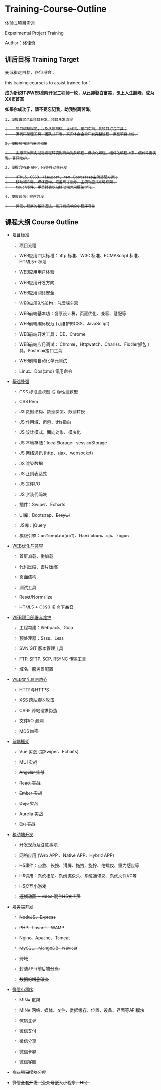 # Training-Course-Outline

体验式项目实训

Experimental Project Training

Author：佟佳奇

## 训后目标 Training Target

完成指定目标，各位将会：

this training course is to assist trainee for：

**成为新锐IT界WEB高阶开发工程师一枚，从此迎娶白富美，走上人生巅峰，成为XX市首富**

**如果你成功了，请不要忘记我，助我脱离苦海。**

<s>

    1. 掌握真实企业项目开发、项目开发流程
    
    |    项目编码规范，以及从原形稿、设计稿、接口文档，到项目打包工具；
    |    源代码管理工具，团队式开发，真实体会企业开发完整过程，直至项目上线。
    
    2. 掌握前端热门主流框架
    
    |    由原来的面向过程编程转变到面向对象编程，模块化编程、组件化编程上来，使代码更优雅，更好维护。
    
    3. 掌握含WEB-APP、H5等移动端开发
    
    |    HTML5、CSS3、Viewport、rem、Bootstrap主流适配方案；
    |    移动端布局、媒体查询，设备尺寸划分、主流响应式布局框架；
    |    touch事件、手势封装以及移动端常用框架学习。
    
    4. 掌握微信小程序开发
    
    |    微信小程序的基础语法、能开发简单的小程序项目

</s>

## 课程大纲 Course Outline

* [项目标准](https://github.com/tongjiaqi/Training-Course-Outline/wiki/%E9%A1%B9%E7%9B%AE%E6%A0%87%E5%87%86)

  * 项目流程
 
  * WEB应用四大标准：http 标准、W3C 标准、ECMAScript 标准、HTML5+ 标准
  
  * WEB应用用户体验
  
  * WEB应用开发方向
  
  * WEB应用网络安全

  * WEB应用B/S架构：前后端分离
  
  * WEB前端基本功：复原设计稿，页面优化、兼容、适配等
  
  * WEB前端编码规范 (可维护的CSS、JavaScript)
  
  * WEB前端开发工具：IDE，Chrome
  
  * WEB前端应用调试： Chrome，Httpwatch、Charles、Fiddler抓包工具，Postman接口工具
  
  * WEB前端自动化单元测试
  
  * Linux、Dos(cmd) 常用命令

* [基础补强](https://github.com/tongjiaqi/Training-Course-Outline/wiki/%E5%9F%BA%E7%A1%80%E8%A1%A5%E5%BC%BA)

  * CSS 标准盒模型 与 弹性盒模型
  
  * CSS Rem
  
  * JS 数据结构、数据类型、数据转换
  
  * JS 作用域、闭包、this指向
  
  * JS 设计模式、面向对象、模块化
  
  * JS 本地存储：localStorage、sessionStorage
  
  * JS 网络通讯 (http、ajax、websocket)
  
  * JS 渲染数据
  
  * JS 正则表达式

  * JS 文件I/O
  
  * JS 封装代码块

  * 插件：Swiper、Echarts
  
  * UI库：Bootstrap、<s>EasyUI</s>
  
  * JS库：jQuery
  
  * <s>模板引擎：artTemplate(doT)、Handlebars、ejs、hogan</s>

* [WEB优化与兼容](https://github.com/tongjiaqi/Training-Course-Outline/wiki/WEB%E4%BC%98%E5%8C%96%E4%B8%8E%E5%85%BC%E5%AE%B9)

  * 首屏加载、懒加载
  
  * 代码压缩、图片压缩
  
  * 页面结构
  
  * 测试工具
  
  * Reset/Normalize
  
  * HTML5 + CSS3 IE 向下兼容

* [WEB项目部署与维护](https://github.com/tongjiaqi/Training-Course-Outline/wiki/WEB%E9%A1%B9%E7%9B%AE%E9%83%A8%E7%BD%B2%E4%B8%8E%E7%BB%B4%E6%8A%A4)

  * 工程构建：Webpack、Gulp
  
  * 预处理器：Sass、Less

  * SVN/GIT 版本管理工具
  
  * FTP, SFTP, SCP, RSYNC 传输工具
  
  * 域名、服务器配置

* [WEB安全漏洞防范](https://github.com/tongjiaqi/Training-Course-Outline/wiki/WEB%E5%AE%89%E5%85%A8%E6%BC%8F%E6%B4%9E%E9%98%B2%E8%8C%83)

  * HTTP与HTTPS
  
  * XSS 跨站脚本攻击
  
  * CSRF 跨站请求伪造
  
  * 文件I/O 漏洞
  
  * MD5 加密

* [前端框架](https://github.com/tongjiaqi/Training-Course-Outline/wiki/%E5%89%8D%E7%AB%AF%E6%A1%86%E6%9E%B6)

  * Vue 实战 (含Swiper、Echarts)
 
  * MUI 实战
  
  * <s>Angular 实战</s>
  
  * <s>React 实战</s>
  
  * <s>Ember 实战</s>
  
  * <s>Dojo 实战</s>
  
  * <s>Aurelia 实战</s>
   
  * <s>Ext 实战</s>
  
* [移动端开发](https://github.com/tongjiaqi/Training-Course-Outline/wiki/%E7%A7%BB%E5%8A%A8%E7%AB%AF%E5%BC%80%E5%8F%91)

  * 开发规范及注意事项
  
  * 网络应用 (Web APP 、Native APP、Hybrid APP)
  
  * H5事件：点触、长按、滑屏、拖拽、旋拧、陀螺仪、重力感应等
  
  * H5调用：系统相册、系统摄像头、系统通讯录、系统文件I/O等
 
  * H5交互小游戏
  
  * <s>逐帧动画 + video 混合H5宣传页</s>

* <s>服务端开发</s>

  *  <s>NodeJS、Express</s>
  
  *  <s>PHP、Lavarel、WAMP</s>
  
  *  <s>Nginx、Apache、Tomcat</s>

  *  <s>MySQL、MongoDB、Navicat</s>

  *  <s>跨域</s>
  
  *  <s>封装API (前后端分离)</s>
  
  *  <s>数据的增删改查</s>

* [微信小程序](https://github.com/tongjiaqi/Training-Course-Outline/wiki/%E5%BE%AE%E4%BF%A1%E5%B0%8F%E7%A8%8B%E5%BA%8F)

  *  MINA 框架
  
  *  MINA 网络、媒体、文件、数据缓存、位置、设备、界面等API模块

  *  微信登录
  
  *  微信支付
  
  *  微信分享
  
  *  微信卡劵
  
  *  微信客服

* <s>商业项目模块分解</s>

* <s>微信全套开发（公众号嵌入小程序、H5）</s>
